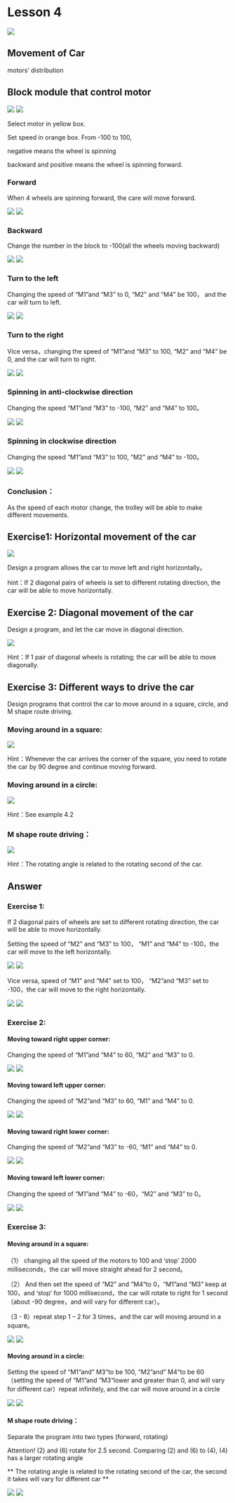 # Lesson 4
![](pic/4/4_1.png)
## Movement of Car
<P>
motors’ distribution
<P>

## Block module that control motor
![](pic/4/4_2.png)
![](pic/4/4_3.png)
<P>
Select motor in yellow box.
<P>
<P>
Set speed in orange box. From -100 to 100,
<P>
<P>
negative means the wheel is spinning 
<P>
<P>
backward and positive means the wheel is spinning forward.
<P>

### Forward
<P>
When 4 wheels are spinning forward, the care will move forward.  
<P>

![](pic/4/4_4.png)
![](pic/4/4_5.png)

### Backward
<P>
Change the number in the block to -100(all the wheels moving backward)
<P>

![](pic/4/4_6.png)
![](pic/4/4_7.png)

### Turn to the left
<P>
Changing the speed of “M1”and “M3” to 0, “M2” and “M4” be 100， and the car will turn to left.
<P>

![](pic/4/4_8.png)
![](pic/4/4_9.png)

### Turn to the right
<P>
Vice versa，changing the speed of “M1”and “M3” to 100, “M2” and “M4” be 0, and the car will turn to right.
<P>

![](pic/4/4_10.png)
![](pic/4/4_11.png)

### Spinning in anti-clockwise direction
<P>
Changing the speed “M1”and “M3” to -100, “M2” and “M4” to 100。
<P>

![](pic/4/4_12.png)
![](pic/4/4_13.png)

### Spinning in clockwise direction
<P>
Changing the speed “M1”and “M3” to 100, “M2” and “M4” to -100。		
<P>

![](pic/4/4_14.png)
![](pic/4/4_15.png)

### Conclusion：
<P> 
As the speed of each motor change, the trolley will be able to make different movements.
<P>

## Exercise1: Horizontal movement of the car 
![](pic/4/4_16.png)
<P>
Design a program allows the car to move left and right horizontally。
<P>
<P>
hint：If 2 diagonal pairs of wheels is set to different rotating direction, the car will be able to move horizontally.
<P>

## Exercise 2: Diagonal movement of the car
<P>
Design a program, and let the car move in diagonal direction.
<P>

![](pic/4/4_17.png)
<P>
Hint：If 1 pair of diagonal wheels is rotating; the car will be able to move diagonally. 
<P>

## Exercise 3: Different ways to drive the car
<P>
Design programs that control the car to move around in a square, circle, and M shape route driving.
<P>

### Moving around in a square:
![](pic/4/4_18.png)
<P>
Hint：Whenever the car arrives the corner of the square, you need to rotate the car by 90 degree and continue moving forward.
<P>

### Moving around  in a circle:
![](pic/4/4_19.png)
<P>
Hint：See example 4.2
<P>

### M shape route driving： 
![](pic/4/4_20.png)
<P>
Hint：The rotating angle is related to the rotating second of the car.
<P>

## Answer
### Exercise 1:
<P>
If 2 diagonal pairs of wheels are set to different rotating direction, the car will be able to move horizontally.
<P>
<P>
Setting the speed of “M2” and “M3” to 100， “M1” and “M4” to -100，the car will move to the left horizontally.
<P>

![](pic/4/4_21.png)
![](pic/4/4_22.png)
<P>   
Vice versa, speed of “M1” and “M4” set to 100， “M2”and “M3” set to -100，the car will move to the right horizontally.
<P>

![](pic/4/4_23.png)
![](pic/4/4_24.png)

### Exercise 2:
#### Moving toward right upper corner:
<P>
Changing the speed of “M1”and “M4” to 60, “M2” and “M3” to 0.
<P>

![](pic/4/4_25.png)
![](pic/4/4_26.png)
		
#### Moving toward left upper corner:
<P>
Changing the speed of “M2”and “M3” to 60, “M1” and “M4” to 0.
<P>

![](pic/4/4_27.png)
![](pic/4/4_28.png)

#### Moving toward right lower corner:
<P>
Changing the speed of “M2”and “M3” to -60, “M1” and “M4” to 0.
<P>

![](pic/4/4_29.png)
![](pic/4/4_30.png)

#### Moving toward left lower corner:
<P>
Changing the speed of “M1”and “M4” to -60，“M2” and  “M3” to 0。
<P>

![](pic/4/4_31.png)
![](pic/4/4_32.png)

### Exercise 3:
#### Moving around in a square:
<P>
（1） changing all the speed of the motors to 100 and ‘stop’ 2000 milliseconds，the car will move straight ahead for 2 second。
<P>
<P>
（2） And then set the speed of “M2” and ”M4“to 0，“M1”and “M3” keep at 100，and ‘stop’ for 1000 millisecond，the car will rotate to right for 1 second （about -90 degree，and will vary for different car）。
<P>
<P>
（3 - 8）repeat step 1 – 2 for 3 times，and the car will moving around in a square。
<P>

![](pic/4/4_33.png)
![](pic/4/4_34.png)

#### Moving around in a circle:
<P>
Setting the speed of “M1”and” M3“to be 100, “M2”and” M4“to be 60（setting the speed of “M1”and ”M3“lower and greater than 0, and will vary for different car）repeat infinitely, and the car will move around in a circle
<P>

![](pic/4/4_35.png)
![](pic/4/4_36.png)

#### M shape route driving：
<P>
Separate the program into two types (forward, rotating)
<P>
<P>
Attention! (2) and (6) rotate for 2.5 second. Comparing (2) and (6) to (4), (4) has a larger rotating angle
<P>
<P>
** The rotating angle is related to the rotating second of the car, the second it takes will vary for different car **
<P>

![](pic/4/4_37.png)
![](pic/4/4_38.png)
